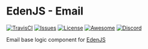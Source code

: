 # EdenJS - Email
[![TravisCI](https://travis-ci.com/eden-js/email.svg?branch=master)](https://travis-ci.com/eden-js/email)
[![Issues](https://img.shields.io/github/issues/eden-js/email.svg)](https://github.com/eden-js/email/issues)
[![License](https://img.shields.io/badge/license-MIT-blue.svg)](https://github.com/eden-js/email)
[![Awesome](https://img.shields.io/badge/awesome-true-green.svg)](https://github.com/eden-js/email)
[![Discord](https://img.shields.io/discord/583845970433933312.svg)](https://discord.gg/5u3f3up)

Email base logic component for [EdenJS](https://github.com/edenjs-cli)